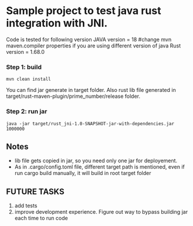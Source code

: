 # Sample project to test java rust integration with JNI.

Code is tested for following version
JAVA version = 18    #change mvn maven.compiler properties if you are using different version of java
Rust version = 1.68.0

### Step 1: build

```shell
mvn clean install
```
You can find jar generate in target folder. Also rust lib file generated in target/rust-maven-plugin/prime_number/release folder.

### Step 2: run jar
```shell
java -jar target/rust_jni-1.0-SNAPSHOT-jar-with-dependencies.jar 1000000
```

## Notes
- lib file gets copied in jar, so you need only one jar for deployement. 
- As in .cargo/config.toml file, different target path is mentioned, even if run cargo build manually, it will build in root target folder

## FUTURE TASKS
1) add tests
2) improve development experience. Figure out way to bypass building jar each time to run code
